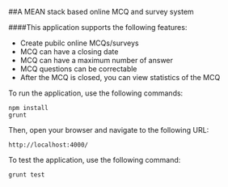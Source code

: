##A MEAN stack based online MCQ and survey system

####This application supports the following features:
- Create pubilc online MCQs/surveys
- MCQ can have a closing date
- MCQ can have a maximum number of answer
- MCQ questions can be correctable
- After the MCQ is closed, you can view statistics of the MCQ

To run the application, use the following commands:

```
npm install
grunt
```

Then, open your browser and navigate to the following URL:

```
http://localhost:4000/
```

To test the application, use the following command:

```
grunt test
```
